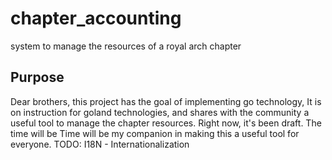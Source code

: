 # chapter_accounting
system to manage the resources of a royal arch chapter

## Purpose 
Dear brothers, this project has the goal of implementing go technology,
It is on instruction for goland technologies,
and shares with the community a useful tool to manage the chapter resources.
Right now, it's been draft.
The time will be
Time will be my companion in making this a useful tool for everyone.
TODO: I18N  - Internationalization

